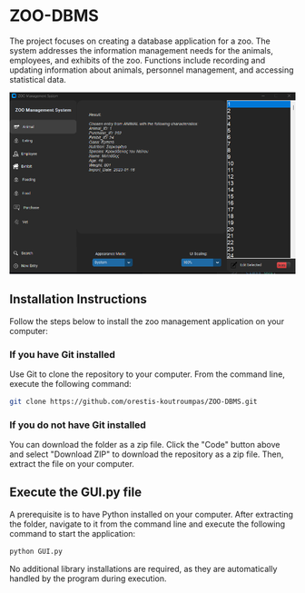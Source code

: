 # ZOO-DBMS

The project focuses on creating a database application for a zoo. The system addresses the information management needs for the animals, employees, and exhibits of the zoo. Functions include recording and updating information about animals, personnel management, and
accessing statistical data.

![Project Screenshot](demo.png)

## Installation Instructions

Follow the steps below to install the zoo management application on your computer:

### If you have Git installed

Use Git to clone the repository to your computer. From the command line, execute the following command:

```bash
git clone https://github.com/orestis-koutroumpas/ZOO-DBMS.git
```

### If you do not have Git installed

You can download the folder as a zip file.
Click the "Code" button above and select "Download ZIP" to download the repository as a zip file.
Then, extract the file on your computer.

## Execute the GUI.py file

A prerequisite is to have Python installed on your computer.
After extracting the folder, navigate to it from the command line and execute the following command to start the application:

```bash
python GUI.py
```

No additional library installations are required, as they are automatically handled by the program during execution.
